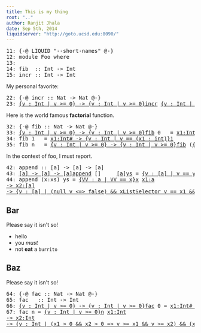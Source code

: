 ```yaml
---
title: This is my thing
root: ".."
author: Ranjit Jhala
date: Sep 5th, 2014
liquidserver: "http://goto.ucsd.edu:8090/"
---
```


<div class="hidden">

<pre><span class=hs-linenum>11: </span><span class='hs-keyword'>{-@</span> <span class='hs-conid'>LIQUID</span> <span class='hs-str'>"--short-names"</span> <span class='hs-keyword'>@-}</span>
<span class=hs-linenum>12: </span><span class='hs-keyword'>module</span> <span class='hs-conid'>Foo</span> <span class='hs-keyword'>where</span>
<span class=hs-linenum>13: </span>
<span class=hs-linenum>14: </span><span class='hs-definition'>fib</span>  <span class='hs-keyglyph'>::</span> <span class='hs-conid'>Int</span> <span class='hs-keyglyph'>-&gt;</span> <span class='hs-conid'>Int</span>
<span class=hs-linenum>15: </span><span class='hs-definition'>incr</span> <span class='hs-keyglyph'>::</span> <span class='hs-conid'>Int</span> <span class='hs-keyglyph'>-&gt;</span> <span class='hs-conid'>Int</span>
</pre>
</div>

My personal favorite:


<pre><span class=hs-linenum>22: </span><span class='hs-keyword'>{-@</span> <span class='hs-varid'>incr</span> <span class='hs-keyglyph'>::</span> <span class='hs-conid'>Nat</span> <span class='hs-keyglyph'>-&gt;</span> <span class='hs-conid'>Nat</span> <span class='hs-keyword'>@-}</span>
<span class=hs-linenum>23: </span><a class=annot href="#"><span class=annottext>{v : Int | v &gt;= 0} -&gt; {v : Int | v &gt;= 0}</span><span class='hs-definition'>incr</span></a> <a class=annot href="#"><span class=annottext>{v : Int | v &gt;= 0}</span><span class='hs-varid'>x</span></a> <span class='hs-keyglyph'>=</span> <span class=hs-error><a class=annot href="#"><span class=annottext>{v : Int | v == x &amp;&amp; v &gt;= 0}</span><span class='hs-varid'>x</span></a></span><span class=hs-error> </span><span class=hs-error><a class=annot href="#"><span class=annottext>x1:Int -&gt; x2:Int -&gt; {v : Int | v == x1 - x2}</span><span class='hs-comment'>-</span></a></span><span class=hs-error> </span><span class=hs-error><a class=annot href="#"><span class=annottext>{v : Int | v == (1 : int)}</span><span class='hs-num'>1</span></a></span>
</pre>




Here is the world famous **factorial** function. 


<pre><span class=hs-linenum>32: </span><span class='hs-keyword'>{-@</span> <span class='hs-varid'>fib</span> <span class='hs-keyglyph'>::</span> <span class='hs-conid'>Nat</span> <span class='hs-keyglyph'>-&gt;</span> <span class='hs-conid'>Nat</span> <span class='hs-keyword'>@-}</span>
<span class=hs-linenum>33: </span><a class=annot href="#"><span class=annottext>{v : Int | v &gt;= 0} -&gt; {v : Int | v &gt;= 0}</span><span class='hs-definition'>fib</span></a> <span class='hs-num'>0</span>   <span class='hs-keyglyph'>=</span> <a class=annot href="#"><span class=annottext>x1:Int# -&gt; {v : Int | v == (x1 : int)}</span><span class='hs-num'>1</span></a>
<span class=hs-linenum>34: </span><span class='hs-definition'>fib</span> <span class='hs-num'>1</span>   <span class='hs-keyglyph'>=</span> <a class=annot href="#"><span class=annottext>x1:Int# -&gt; {v : Int | v == (x1 : int)}</span><span class='hs-num'>1</span></a>
<span class=hs-linenum>35: </span><span class='hs-definition'>fib</span> <span class='hs-varid'>n</span>   <span class='hs-keyglyph'>=</span> <a class=annot href="#"><span class=annottext>{v : Int | v &gt;= 0} -&gt; {v : Int | v &gt;= 0}</span><span class='hs-varid'>fib</span></a> <span class='hs-layout'>(</span><a class=annot href="#"><span class=annottext>{v : Int | v &gt;= 0}</span><span class='hs-varid'>n</span></a><a class=annot href="#"><span class=annottext>x1:Int -&gt; x2:Int -&gt; {v : Int | v == x1 - x2}</span><span class='hs-comment'>-</span></a><a class=annot href="#"><span class=annottext>{v : Int | v == (1 : int)}</span><span class='hs-num'>1</span></a><span class='hs-layout'>)</span> <a class=annot href="#"><span class=annottext>x1:Int -&gt; x2:Int -&gt; {v : Int | v == x1 + x2}</span><span class='hs-varop'>+</span></a> <a class=annot href="#"><span class=annottext>{v : Int | v &gt;= 0} -&gt; {v : Int | v &gt;= 0}</span><span class='hs-varid'>fib</span></a> <span class='hs-layout'>(</span><a class=annot href="#"><span class=annottext>{v : Int | v &gt;= 0}</span><span class='hs-varid'>n</span></a><a class=annot href="#"><span class=annottext>x1:Int -&gt; x2:Int -&gt; {v : Int | v == x1 - x2}</span><span class='hs-comment'>-</span></a><a class=annot href="#"><span class=annottext>{v : Int | v == (2 : int)}</span><span class='hs-num'>2</span></a><span class='hs-layout'>)</span>
</pre>


In the context of foo, I must report.


<pre><span class=hs-linenum>42: </span><span class='hs-definition'>append</span> <span class='hs-keyglyph'>::</span> <span class='hs-keyglyph'>[</span><span class='hs-varid'>a</span><span class='hs-keyglyph'>]</span> <span class='hs-keyglyph'>-&gt;</span> <span class='hs-keyglyph'>[</span><span class='hs-varid'>a</span><span class='hs-keyglyph'>]</span> <span class='hs-keyglyph'>-&gt;</span> <span class='hs-keyglyph'>[</span><span class='hs-varid'>a</span><span class='hs-keyglyph'>]</span>
<span class=hs-linenum>43: </span><a class=annot href="#"><span class=annottext>[a] -&gt; [a] -&gt; [a]</span><span class='hs-definition'>append</span></a> <span class='hs-conid'>[]</span>     <a class=annot href="#"><span class=annottext>[a]</span><span class='hs-varid'>ys</span></a> <span class='hs-keyglyph'>=</span> <a class=annot href="#"><span class=annottext>{v : [a] | v == ys &amp;&amp; len v &gt;= 0}</span><span class='hs-varid'>ys</span></a> 
<span class=hs-linenum>44: </span><span class='hs-definition'>append</span> <span class='hs-layout'>(</span><span class='hs-varid'>x</span><span class='hs-conop'>:</span><span class='hs-varid'>xs</span><span class='hs-layout'>)</span> <span class='hs-varid'>ys</span> <span class='hs-keyglyph'>=</span> <a class=annot href="#"><span class=annottext>{VV : a | VV == x}</span><span class='hs-varid'>x</span></a> <a class=annot href="#"><span class=annottext>x1:a
-&gt; x2:[a]
-&gt; {v : [a] | (null v &lt;=&gt; false) &amp;&amp; xListSelector v == x1 &amp;&amp; len v == 1 + len x2 &amp;&amp; xsListSelector v == x2}</span><span class='hs-conop'>:</span></a> <a class=annot href="#"><span class=annottext>[a] -&gt; [a] -&gt; [a]</span><span class='hs-varid'>append</span></a> <a class=annot href="#"><span class=annottext>{v : [a] | v == xs &amp;&amp; len v &gt;= 0}</span><span class='hs-varid'>xs</span></a> <a class=annot href="#"><span class=annottext>{v : [a] | v == ys &amp;&amp; len v &gt;= 0}</span><span class='hs-varid'>ys</span></a>
</pre>


Bar
---

Please say it isn't so!

+ hello
+ you *must*
+ not **eat** a `burrito`

Baz
---

Please say it isn't so!



<pre><span class=hs-linenum>64: </span><span class='hs-keyword'>{-@</span> <span class='hs-varid'>fac</span> <span class='hs-keyglyph'>::</span> <span class='hs-conid'>Nat</span> <span class='hs-keyglyph'>-&gt;</span> <span class='hs-conid'>Nat</span> <span class='hs-keyword'>@-}</span>
<span class=hs-linenum>65: </span><span class='hs-definition'>fac</span>   <span class='hs-keyglyph'>::</span> <span class='hs-conid'>Int</span> <span class='hs-keyglyph'>-&gt;</span> <span class='hs-conid'>Int</span>
<span class=hs-linenum>66: </span><a class=annot href="#"><span class=annottext>{v : Int | v &gt;= 0} -&gt; {v : Int | v &gt;= 0}</span><span class='hs-definition'>fac</span></a> <span class='hs-num'>0</span> <span class='hs-keyglyph'>=</span> <a class=annot href="#"><span class=annottext>x1:Int# -&gt; {v : Int | v == (x1 : int)}</span><span class='hs-num'>1</span></a>
<span class=hs-linenum>67: </span><span class='hs-definition'>fac</span> <span class='hs-varid'>n</span> <span class='hs-keyglyph'>=</span> <a class=annot href="#"><span class=annottext>{v : Int | v &gt;= 0}</span><span class='hs-varid'>n</span></a> <a class=annot href="#"><span class=annottext>x1:Int
-&gt; x2:Int
-&gt; {v : Int | (x1 &gt; 0 &amp;&amp; x2 &gt; 0 =&gt; v &gt;= x1 &amp;&amp; v &gt;= x2) &amp;&amp; (x1 &gt; 1 &amp;&amp; x2 &gt; 1 =&gt; v &gt; x1 &amp;&amp; v &gt; x2) &amp;&amp; (x1 == 0 || x2 == 0 =&gt; v == 0)}</span><span class='hs-varop'>*</span></a> <a class=annot href="#"><span class=annottext>{v : Int | v &gt;= 0} -&gt; {v : Int | v &gt;= 0}</span><span class='hs-varid'>fac</span></a> <span class='hs-layout'>(</span><a class=annot href="#"><span class=annottext>{v : Int | v &gt;= 0}</span><span class='hs-varid'>n</span></a><a class=annot href="#"><span class=annottext>x1:Int -&gt; x2:Int -&gt; {v : Int | v == x1 - x2}</span><span class='hs-comment'>-</span></a><a class=annot href="#"><span class=annottext>{v : Int | v == (1 : int)}</span><span class='hs-num'>1</span></a><span class='hs-layout'>)</span>
</pre>



